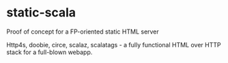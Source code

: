 # static-scala
Proof of concept for a FP-oriented static HTML server

Http4s, doobie, circe, scalaz, scalatags - a fully functional HTML over HTTP stack for a full-blown webapp.
